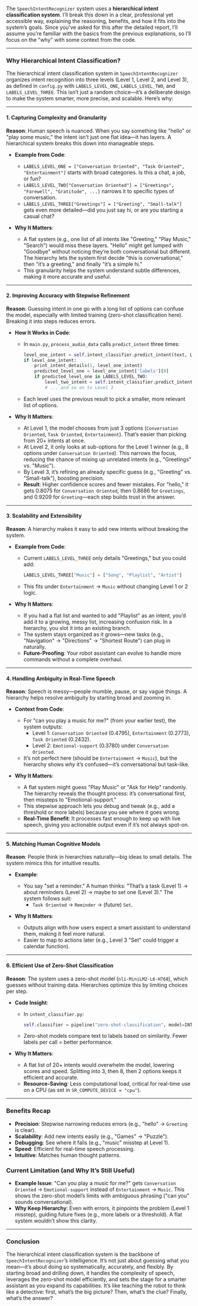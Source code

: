 The `SpeechIntentRecognizer` system uses a **hierarchical intent classification system**. I’ll break this down in a clear, professional yet accessible way, explaining the reasoning, benefits, and how it fits into the system’s goals. Since you’ve asked for this after the detailed report, I’ll assume you’re familiar with the basics from the previous explanations, so I’ll focus on the "why" with some context from the code.

---

### Why Hierarchical Intent Classification?

The hierarchical intent classification system in `SpeechIntentRecognizer` organizes intent recognition into three levels (Level 1, Level 2, and Level 3), as defined in `config.py` with `LABELS_LEVEL_ONE`, `LABELS_LEVEL_TWO`, and `LABELS_LEVEL_THREE`. This isn’t just a random choice—it’s a deliberate design to make the system smarter, more precise, and scalable. Here’s why:

---

#### 1. Capturing Complexity and Granularity
**Reason**: Human speech is nuanced. When you say something like "hello" or "play some music," the intent isn’t just one flat idea—it has layers. A hierarchical system breaks this down into manageable steps.

- **Example from Code**: 
  - `LABELS_LEVEL_ONE = ["Conversation Oriented", "Task Oriented", "Entertainment"]` starts with broad categories. Is this a chat, a job, or fun?
  - `LABELS_LEVEL_TWO["Conversation Oriented"] = ["Greetings", "Farewell", "Gratitude", ...]` narrows it to specific types of conversation.
  - `LABELS_LEVEL_THREE["Greetings"] = ["Greeting", "Small-talk"]` gets even more detailed—did you just say hi, or are you starting a casual chat?

- **Why It Matters**: 
  - A flat system (e.g., one list of all intents like "Greeting," "Play Music," "Search") would miss these layers. "Hello" might get lumped with "Goodbye" without noticing they’re both conversational but different. The hierarchy lets the system first decide "this is conversational," then "it’s a greeting," and finally "it’s a simple hi."
  - This granularity helps the system understand subtle differences, making it more accurate and useful.

---

#### 2. Improving Accuracy with Stepwise Refinement
**Reason**: Guessing intent in one go with a long list of options can confuse the model, especially with limited training (zero-shot classification here). Breaking it into steps reduces errors.

- **How It Works in Code**:
  - In `main.py`, `process_audio_data` calls `predict_intent` three times:
    ```python
    level_one_intent = self.intent_classifier.predict_intent(text, LABELS_LEVEL_ONE)
    if level_one_intent:
        print_intent_details(1, level_one_intent)
        predicted_level_one = level_one_intent['labels'][0]
        if predicted_level_one in LABELS_LEVEL_TWO:
            level_two_intent = self.intent_classifier.predict_intent(text, LABELS_LEVEL_TWO[predicted_level_one])
            # ... and so on to Level 3
    ```
  - Each level uses the previous result to pick a smaller, more relevant list of options.

- **Why It Matters**:
  - At Level 1, the model chooses from just 3 options (`Conversation Oriented`, `Task Oriented`, `Entertainment`). That’s easier than picking from 20+ intents at once.
  - At Level 2, it only looks at sub-options for the Level 1 winner (e.g., 8 options under `Conversation Oriented`). This narrows the focus, reducing the chance of mixing up unrelated intents (e.g., "Greetings" vs. "Music").
  - By Level 3, it’s refining an already specific guess (e.g., "Greeting" vs. "Small-talk"), boosting precision.
  - **Result**: Higher confidence scores and fewer mistakes. For "hello," it gets 0.8075 for `Conversation Oriented`, then 0.8686 for `Greetings`, and 0.9209 for `Greeting`—each step builds trust in the answer.

---

#### 3. Scalability and Extensibility
**Reason**: A hierarchy makes it easy to add new intents without breaking the system.

- **Example from Code**:
  - Current `LABELS_LEVEL_THREE` only details "Greetings," but you could add:
    ```python
    LABELS_LEVEL_THREE["Music"] = ["Song", "Playlist", "Artist"]
    ```
  - This fits under `Entertainment` → `Music` without changing Level 1 or 2 logic.

- **Why It Matters**:
  - If you had a flat list and wanted to add "Playlist" as an intent, you’d add it to a growing, messy list, increasing confusion risk. In a hierarchy, you slot it into an existing branch.
  - The system stays organized as it grows—new tasks (e.g., "Navigation" → "Directions" → "Shortest Route") can plug in naturally.
  - **Future-Proofing**: Your robot assistant can evolve to handle more commands without a complete overhaul.

---

#### 4. Handling Ambiguity in Real-Time Speech
**Reason**: Speech is messy—people mumble, pause, or say vague things. A hierarchy helps resolve ambiguity by starting broad and zooming in.

- **Context from Code**:
  - For "can you play a music for me?" (from your earlier test), the system outputs:
    - Level 1: `Conversation Oriented` (0.4795), `Entertainment` (0.2773), `Task Oriented` (0.2432).
    - Level 2: `Emotional-support` (0.3780) under `Conversation Oriented`.
  - It’s not perfect here (should be `Entertainment` → `Music`), but the hierarchy shows *why* it’s confused—it’s conversational but task-like.

- **Why It Matters**:
  - A flat system might guess "Play Music" or "Ask for Help" randomly. The hierarchy reveals the thought process: it’s conversational first, then missteps to "Emotional-support."
  - This stepwise approach lets you debug and tweak (e.g., add a threshold or more labels) because you see where it goes wrong.
  - **Real-Time Benefit**: It processes fast enough to keep up with live speech, giving you actionable output even if it’s not always spot-on.

---

#### 5. Matching Human Cognitive Models
**Reason**: People think in hierarchies naturally—big ideas to small details. The system mimics this for intuitive results.

- **Example**:
  - You say "set a reminder." A human thinks: "That’s a task (Level 1) → about reminders (Level 2) → maybe to set one (Level 3)." The system follows suit:
    - `Task Oriented` → `Reminder` → (future) `Set`.

- **Why It Matters**:
  - Outputs align with how users expect a smart assistant to understand them, making it feel more natural.
  - Easier to map to actions later (e.g., Level 3 "Set" could trigger a calendar function).

---

#### 6. Efficient Use of Zero-Shot Classification
**Reason**: The system uses a zero-shot model (`nli-MiniLM2-L6-H768`), which guesses without training data. Hierarchies optimize this by limiting choices per step.

- **Code Insight**:
  - In `intent_classifier.py`:
    ```python
    self.classifier = pipeline("zero-shot-classification", model=INTENT_MODEL_PATH)
    ```
  - Zero-shot models compare text to labels based on similarity. Fewer labels per call = better performance.

- **Why It Matters**:
  - A flat list of 20+ intents would overwhelm the model, lowering scores and speed. Splitting into 3, then 8, then 2 options keeps it efficient and accurate.
  - **Resource-Saving**: Less computational load, critical for real-time use on a CPU (as set in `SR_COMPUTE_DEVICE = "cpu"`).

---

### Benefits Recap
- **Precision**: Stepwise narrowing reduces errors (e.g., "hello" → `Greeting` is clear).
- **Scalability**: Add new intents easily (e.g., "Games" → "Puzzle").
- **Debugging**: See where it fails (e.g., "music" misstep at Level 1).
- **Speed**: Efficient for real-time speech processing.
- **Intuitive**: Matches human thought patterns.

### Current Limitation (and Why It’s Still Useful)
- **Example Issue**: "Can you play a music for me?" gets `Conversation Oriented` → `Emotional-support` instead of `Entertainment` → `Music`. This shows the zero-shot model’s limits with ambiguous phrasing ("can you" sounds conversational).
- **Why Keep Hierarchy**: Even with errors, it pinpoints the problem (Level 1 misstep), guiding future fixes (e.g., more labels or a threshold). A flat system wouldn’t show this clarity.

---

### Conclusion
The hierarchical intent classification system is the backbone of `SpeechIntentRecognizer`’s intelligence. It’s not just about guessing what you mean—it’s about doing so systematically, accurately, and flexibly. By starting broad and drilling down, it handles the complexity of speech, leverages the zero-shot model efficiently, and sets the stage for a smarter assistant as you expand its capabilities. It’s like teaching the robot to think like a detective: first, what’s the big picture? Then, what’s the clue? Finally, what’s the answer?
